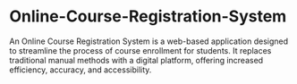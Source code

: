 # Online-Course-Registration-System
An Online Course Registration System is a web-based application designed to streamline the process of course enrollment for students. It replaces traditional manual methods with a digital platform, offering increased efficiency, accuracy, and accessibility.
